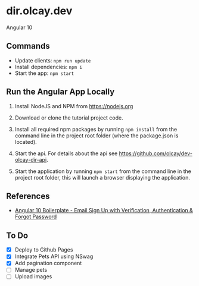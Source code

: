 # dir.olcay.dev

Angular 10

## Commands

- Update clients: `npm run update`
- Install dependencies: `npm i`
- Start the app: `npm start`

## Run the Angular App Locally

1. Install NodeJS and NPM from <https://nodejs.org>

1. Download or clone the tutorial project code.

1. Install all required npm packages by running `npm install` from the command line in the project root folder (where the package.json is located).

1. Start the api. For details about the api see <https://github.com/olcay/dev-olcay-dir-api>.

1. Start the application by running `npm start` from the command line in the project root folder, this will launch a browser displaying the application.

## References

- [Angular 10 Boilerplate - Email Sign Up with Verification, Authentication & Forgot Password](https://jasonwatmore.com/post/2020/08/29/angular-10-boilerplate-email-sign-up-with-verification-authentication-forgot-password)

## To Do

- [x] Deploy to Github Pages
- [x] Integrate Pets API using NSwag
- [x] Add pagination component
- [ ] Manage pets
- [ ] Upload images
